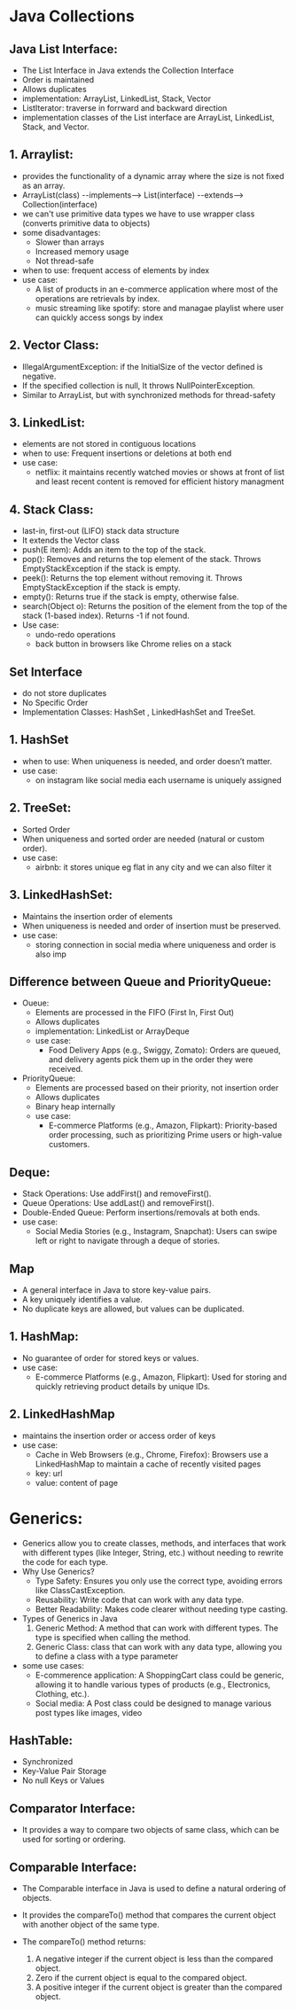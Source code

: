 # Java Collections

## Java List Interface:
- The List Interface in Java extends the Collection Interface
- Order is maintained
- Allows duplicates
- implementation: ArrayList, LinkedList, Stack, Vector
- ListIterator: traverse in forrward and backward direction
- implementation classes of the List interface are ArrayList, LinkedList, Stack, and Vector.

## 1. Arraylist:
- provides the functionality of a dynamic array where the size is not fixed as an array.
- ArrayList(class) --implements--> List(interface) --extends--> Collection(interface)
- we can't use primitive data types we have to use wrapper class (converts primitive data to objects)
- some disadvantages:
    - Slower than arrays
    - Increased memory usage
    - Not thread-safe
- when to use: frequent access of elements by index
- use case:
    - A list of products in an e-commerce application where most of the operations are retrievals by index.
    - music streaming like spotify: store and managae playlist where user can quickly access songs by index

## 2. Vector Class:
- IllegalArgumentException: if the InitialSize of the vector defined is negative.
- If the specified collection is null, It throws NullPointerException. 
- Similar to ArrayList, but with synchronized methods for thread-safety

## 3. LinkedList: 
- elements are not stored in contiguous locations
- when to use: Frequent insertions or deletions at both end
- use case: 
    - netflix: it maintains recently watched movies or shows at front of list and least recent content is removed for efficient history managment

## 4. Stack Class:
- last-in, first-out (LIFO) stack data structure
- It extends the Vector class 
- push(E item): Adds an item to the top of the stack.
- pop(): Removes and returns the top element of the stack. Throws EmptyStackException if the stack is empty.
- peek(): Returns the top element without removing it. Throws EmptyStackException if the stack is empty.
- empty(): Returns true if the stack is empty, otherwise false.
- search(Object o): Returns the position of the element from the top of the stack (1-based index). Returns -1 if not found.
- Use case:
    - undo-redo operations
    - back button in browsers like Chrome relies on a stack

## Set Interface
- do not store duplicates
- No Specific Order
- Implementation Classes: HashSet , LinkedHashSet and TreeSet.

## 1. HashSet
- when to use: When uniqueness is needed, and order doesn’t matter.
- use case:
    - on instagram like social media each username is uniquely assigned

## 2. TreeSet:
- Sorted Order
- When uniqueness and sorted order are needed (natural or custom order).
- use case: 
    - airbnb: it stores unique eg flat in any city and we can also filter it

## 3. LinkedHashSet:
- Maintains the insertion order of elements
- When uniqueness is needed and order of insertion must be preserved.
- use case:
    - storing connection in social media where uniqueness and order is also imp

## Difference between Queue and PriorityQueue:
- Oueue: 
    - Elements are processed in the FIFO (First In, First Out)
    - Allows duplicates
    - implementation: LinkedList or ArrayDeque
    - use case:
        - Food Delivery Apps (e.g., Swiggy, Zomato): Orders are queued, and delivery agents pick them up in the order they were received.
- PriorityQueue:
    - Elements are processed based on their priority, not insertion order
    - Allows duplicates
    - Binary heap internally
    - use case: 
        - E-commerce Platforms (e.g., Amazon, Flipkart): Priority-based order processing, such as prioritizing Prime users or high-value customers.

## Deque:
- Stack Operations: Use addFirst() and removeFirst().
- Queue Operations: Use addLast() and removeFirst().
- Double-Ended Queue: Perform insertions/removals at both ends.
- use case: 
    - Social Media Stories (e.g., Instagram, Snapchat): Users can swipe left or right to navigate through a deque of stories.

## Map
- A general interface in Java to store key-value pairs.
- A key uniquely identifies a value.
- No duplicate keys are allowed, but values can be duplicated.

## 1. HashMap:
- No guarantee of order for stored keys or values.
- use case:
    - E-commerce Platforms (e.g., Amazon, Flipkart):
Used for storing and quickly retrieving product details by unique IDs.

## 2. LinkedHashMap
- maintains the insertion order or access order of keys
- use case:
    - Cache in Web Browsers (e.g., Chrome, Firefox):
Browsers use a LinkedHashMap to maintain a cache of recently visited pages
    - key: url
    - value: content of page


# Generics:
- Generics allow you to create classes, methods, and interfaces that work with different types (like Integer, String, etc.) without needing to rewrite the code for each type.
- Why Use Generics?
    - Type Safety: Ensures you only use the correct type, avoiding errors like ClassCastException.
    - Reusability: Write code that can work with any data type.
    - Better Readability: Makes code clearer without needing type casting.
- Types of Generics in Java
    1. Generic Method: A method that can work with different types. The type is specified when calling the method.
    2. Generic Class: class that can work with any data type, allowing you to define a class with a type parameter
- some use cases:
    - E-commerence application: A ShoppingCart class could be generic, allowing it to handle various types of products (e.g., Electronics, Clothing, etc.).
    - Social media: A Post class could be designed to manage various post types like images, video

## HashTable:
- Synchronized
- Key-Value Pair Storage
- No null Keys or Values

## Comparator Interface:
- It provides a way to compare two objects of same class, which can be used for sorting or ordering.

## Comparable Interface:
- The Comparable interface in Java is used to define a natural ordering of objects. 
- It provides the compareTo() method that compares the current object with another object of the same type. 
- The compareTo() method returns:

    1. A negative integer if the current object is less than the compared object.
    2. Zero if the current object is equal to the compared object.
    3. A positive integer if the current object is greater than the compared object.